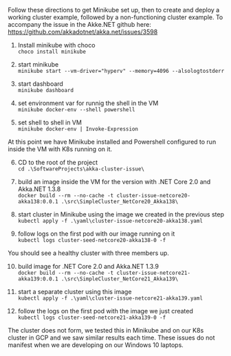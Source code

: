 Follow these directions to get Minikube set up, then to create and deploy a working cluster example, followed by a non-functioning cluster example. To accompany the issue in the Akke.NET github here: https://github.com/akkadotnet/akka.net/issues/3598

1. Install minikube with choco  
`choco install minikube`

2. start minikube  
`minikube start --vm-driver="hyperv" --memory=4096 --alsologtostderr`

3. start dashboard  
`minikube dashboard`

4. set environment var for runnig the shell in the VM  
`minikube docker-env --shell powershell`

5. set shell to shell in VM  
`minikube docker-env | Invoke-Expression`

At this point we have Minikube installed and Powershell configured to run inside the VM with K8s running on it.

6. CD to the root of the project    
`cd .\SoftwareProjects\akka-cluster-issue\`

7. build an image inside the VM for the version with .NET Core 2.0 and Akka.NET 1.3.8  
 `docker build --rm --no-cache -t cluster-issue-netcore20-akka138:0.0.1 .\src\SimpleCluster_NetCore20_Akka138\`

8. start cluster in Minikube using the image we created in the previous step  
`kubectl apply -f .\yaml\cluster-issue-netcore20-akka138.yaml`

9. follow logs on the first pod with our image running on it  
`kubectl logs cluster-seed-netcore20-akka138-0 -f`

You should see a healthy cluster with three members up.

10. build image for .NET Core 2.0 and Akka.NET 1.3.9  
`docker build --rm --no-cache -t cluster-issue-netcore21-akka139:0.0.1 .\src\SimpleCluster_NetCore21_Akka139\`

11. start a separate cluster using this image   
`kubectl apply -f .\yaml\cluster-issue-netcore21-akka139.yaml`

12. follow the logs on the first pod with the image we just created  
`kubectl logs cluster-seed-netcore21-akka139-0 -f`

The cluster does not form, we tested this in Minikube and on our K8s cluster in GCP and we saw similar results each time. These issues do not manifest when we are developing on our Windows 10 laptops.